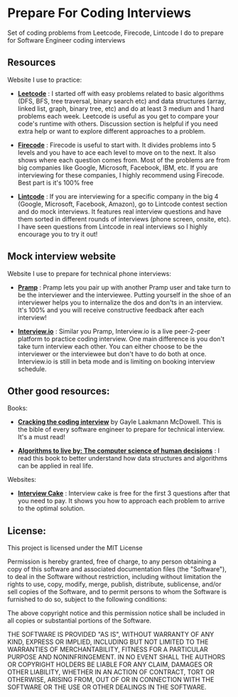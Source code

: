# Prepare For Coding Interviews
Set of coding problems from Leetcode, Firecode, Lintcode I do to prepare for Software Engineer coding interviews

## Resources
Website I use to practice:
- [**Leetcode**](https://www.leetcode.com) : I started off with easy problems related to basic algorithms (DFS, BFS, tree traversal, binary search etc) and data structures (array, linked list, graph, binary tree, etc) and do at least 3 medium and 1 hard problems each week. Leetcode is useful as you get to compare your code's runtime with others. Discussion section is helpful if you need extra help or want to explore different approaches to a problem. 

- [**Firecode**](https://www.firecode.io) : Firecode is useful to start with. It divides problems into 5 levels and you have to ace each level to move on to the next. It also shows where each question comes from. Most of the problems are from big companies like Google, Microsoft, Facebook, IBM, etc. If you are interviewing for these companies, I highly recommend using Firecode. Best part is it's 100% free

- [**Lintcode**](http://www.lintcode.com/contest/) : If you are interviewing for a specific company in the big 4 (Google, Microsoft, Facebook, Amazon), go to Lintcode contest section and do mock interviews. It features real interview questions and have them sorted in different rounds of interviews (phone screen, onsite, etc). I have seen questions from Lintcode in real interviews so I highly encourage you to try it out!

## Mock interview website
Website I use to prepare for technical phone interviews:
- [**Pramp**](https://www.pramp.com) : Pramp lets you pair up with another Pramp user and take turn to be the interviewer and the interviewee. Putting yourself in the shoe of an interviewer helps you to internalize the dos and don'ts in an interview. It's 100% and you will receive constructive feedback after each interview!

- [**Interview.io**](https://interviewing.io) : Similar you Pramp, Interview.io is a live peer-2-peer platform to practice coding interview. One main difference is you don't take turn interview each other. You can either choose to be the interviewer or the interviewee but don't have to do both at once. Interview.io is still in beta mode and is limiting on booking interview schedule. 

## Other good resources:
Books:
- [**Cracking the coding interview**](https://www.amazon.com/Cracking-Coding-Interview-Programming-Questions/dp/0984782850) by Gayle Laakmann McDowell. This is the bible of every software engineer to prepare for technical interview. It's a must read!

- [**Algorithms to live by: The computer science of human decisions**](https://www.amazon.com/Algorithms-Live-Computer-Science-Decisions/dp/1627790365) : I read this book to better understand how data structures and algorithms can be applied in real life. 

Websites:
- [**Interview Cake**](https://www.interviewcake.com/) : Interview cake is free for the first 3 questions after that you need to pay. It shows you how to approach each problem to arrive to the optimal solution. 

## License: 
This project is licensed under the MIT License

Permission is hereby granted, free of charge, to any person obtaining a copy
of this software and associated documentation files (the "Software"), to deal
in the Software without restriction, including without limitation the rights
to use, copy, modify, merge, publish, distribute, sublicense, and/or sell
copies of the Software, and to permit persons to whom the Software is
furnished to do so, subject to the following conditions:

The above copyright notice and this permission notice shall be included in all
copies or substantial portions of the Software.

THE SOFTWARE IS PROVIDED "AS IS", WITHOUT WARRANTY OF ANY KIND, EXPRESS OR
IMPLIED, INCLUDING BUT NOT LIMITED TO THE WARRANTIES OF MERCHANTABILITY,
FITNESS FOR A PARTICULAR PURPOSE AND NONINFRINGEMENT. IN NO EVENT SHALL THE
AUTHORS OR COPYRIGHT HOLDERS BE LIABLE FOR ANY CLAIM, DAMAGES OR OTHER
LIABILITY, WHETHER IN AN ACTION OF CONTRACT, TORT OR OTHERWISE, ARISING FROM,
OUT OF OR IN CONNECTION WITH THE SOFTWARE OR THE USE OR OTHER DEALINGS IN THE
SOFTWARE.


